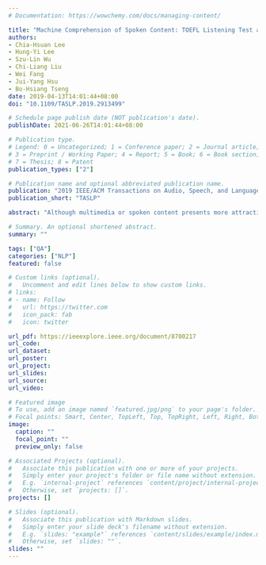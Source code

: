 ```yaml
---
# Documentation: https://wowchemy.com/docs/managing-content/

title: "Machine Comprehension of Spoken Content: TOEFL Listening Test and Spoken SQuAD"
authors:
- Chia-Hsuan Lee
- Hung-Yi Lee
- Szu-Lin Wu
- Chi-Liang Liu
- Wei Fang
- Jui-Yang Hsu
- Bo-Hsiang Tseng
date: 2019-04-13T14:01:44+08:00
doi: "10.1109/TASLP.2019.2913499"

# Schedule page publish date (NOT publication's date).
publishDate: 2021-06-26T14:01:44+08:00

# Publication type.
# Legend: 0 = Uncategorized; 1 = Conference paper; 2 = Journal article;
# 3 = Preprint / Working Paper; 4 = Report; 5 = Book; 6 = Book section;
# 7 = Thesis; 8 = Patent
publication_types: ["2"]

# Publication name and optional abbreviated publication name.
publication: "2019 IEEE/ACM Transactions on Audio, Speech, and Language Processing (TASLP)"
publication_short: "TASLP"

abstract: "Although multimedia or spoken content presents more attractive information than plain text content, the former is more difficult to display on a screen and be selected by a user. As a result, for humans, accessing large collections of spoken content is much more difficult and time-consuming than doing so for text content. It would therefore be helpful to develop machines which understand spoken content. In this paper, we propose two new tasks for machine comprehension of spoken content. The first is a listening comprehension test for TOEFL, a challenging academic English examination for English learners whose native languages are not English. We show that the proposed model outperforms the naive approaches and other neural network based models by exploiting the hierarchical structures of natural languages and the selective power of attention mechanism. For the second listening comprehension task – spoken SQuAD – we find that speech recognition errors severely impair machine comprehension; we propose the use of subword units to mitigate the impact of these errors."

# Summary. An optional shortened abstract.
summary: ""

tags: ["QA"]
categories: ["NLP"]
featured: false

# Custom links (optional).
#   Uncomment and edit lines below to show custom links.
# links:
# - name: Follow
#   url: https://twitter.com
#   icon_pack: fab
#   icon: twitter

url_pdf: https://ieeexplore.ieee.org/document/8700217
url_code:
url_dataset:
url_poster:
url_project:
url_slides:
url_source:
url_video:

# Featured image
# To use, add an image named `featured.jpg/png` to your page's folder. 
# Focal points: Smart, Center, TopLeft, Top, TopRight, Left, Right, BottomLeft, Bottom, BottomRight.
image:
  caption: ""
  focal_point: ""
  preview_only: false

# Associated Projects (optional).
#   Associate this publication with one or more of your projects.
#   Simply enter your project's folder or file name without extension.
#   E.g. `internal-project` references `content/project/internal-project/index.md`.
#   Otherwise, set `projects: []`.
projects: []

# Slides (optional).
#   Associate this publication with Markdown slides.
#   Simply enter your slide deck's filename without extension.
#   E.g. `slides: "example"` references `content/slides/example/index.md`.
#   Otherwise, set `slides: ""`.
slides: ""
---
```

